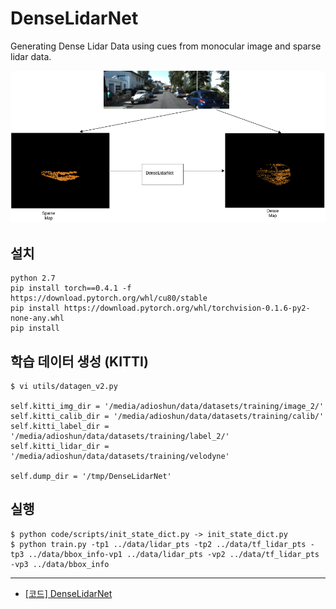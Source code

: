 # DenseLidarNet

Generating Dense Lidar Data using cues from monocular image and sparse lidar data.

![](https://github.com/345ishaan/DenseLidarNet/raw/master/imgs/1.png)



## 설치 

```
python 2.7
pip install torch==0.4.1 -f https://download.pytorch.org/whl/cu80/stable
pip install https://download.pytorch.org/whl/torchvision-0.1.6-py2-none-any.whl
pip install 
```

## 학습 데이터 생성 (KITTI)

```
$ vi utils/datagen_v2.py

self.kitti_img_dir = '/media/adioshun/data/datasets/training/image_2/'
self.kitti_calib_dir = '/media/adioshun/data/datasets/training/calib/'
self.kitti_label_dir = '/media/adioshun/data/datasets/training/label_2/'
self.kitti_lidar_dir = '/media/adioshun/data/datasets/training/velodyne'

self.dump_dir = '/tmp/DenseLidarNet'
```


## 실행 
```
$ python code/scripts/init_state_dict.py -> init_state_dict.py
$ python train.py -tp1 ../data/lidar_pts -tp2 ../data/tf_lidar_pts -tp3 ../data/bbox_info-vp1 ../data/lidar_pts -vp2 ../data/tf_lidar_pts -vp3 ../data/bbox_info
```

---

- [[코드] DenseLidarNet](https://github.com/345ishaan/DenseLidarNet)
